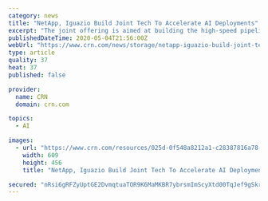 ```yaml
---
category: news
title: "NetApp, Iguazio Build Joint Tech To Accelerate AI Deployments"
excerpt: "The joint offering is aimed at building the high-speed pipeline between the storage and analysis of data to improve the performance of AI and improve governance around the applications, said Asaf Somekh, CEO of the New York and Israel company. \"In the enterprise, there's a lot of hype around AI, but a lot in inefficiencies,\" Somekh told CRN."
publishedDateTime: 2020-05-04T21:56:00Z
webUrl: "https://www.crn.com/news/storage/netapp-iguazio-build-joint-tech-to-accelerate-ai-deployments"
type: article
quality: 37
heat: 37
published: false

provider:
  name: CRN
  domain: crn.com

topics:
  - AI

images:
  - url: "https://www.crn.com/resources/025d-0f548a8212a1-c28387816a78-1000/big-data-virtualization-.jpg"
    width: 609
    height: 456
    title: "NetApp, Iguazio Build Joint Tech To Accelerate AI Deployments"

secured: "nRsi6gRFZyUptGE2DvmqtuaTOR9K6MaMKBR7ybrsmImScyXtd00TqJef9gSkr9vDQNCv6aDmVV4hF98QNjSuyRIi8tPZUNBaIQWXNhfaD2iVxS+qXMu3oLmwYPxelXKwCdzusgsR6oUb8pExVfzBuIsZZV+zO0VVQHH5+ESHBI076LOp1oLq/cr63raP8MiXMIOef5fmlAWOU/hQMRsjDvsmS8zdfkmF8u7bvGyxjKbkboOVPcvH0rOrojpLiPIhpjWOE6CxNPGMY7hkEa0vRf0oKZMjvUX+QOsIsv6deI5kI7XMpP4iDzPS+YOOLE/g1o8oH7/2NuIhwFwz9mMb/LMtLc5uls9YqNvpl0ZI2uqhvHVrcR+nl04JjfSV8KCMYgkxtQ8J7k9nGGGiypMeD+yW05lVC1gQxpXQ1TiHCoRRcJRGKW9iCf0CS6IzRWF62YDUJ5c8bosw7OyEdHVGfghthd1wtk6mQkBcWQ2eUiM=;gjfx7DrDBTTMC0r+avgAiA=="
---
```


